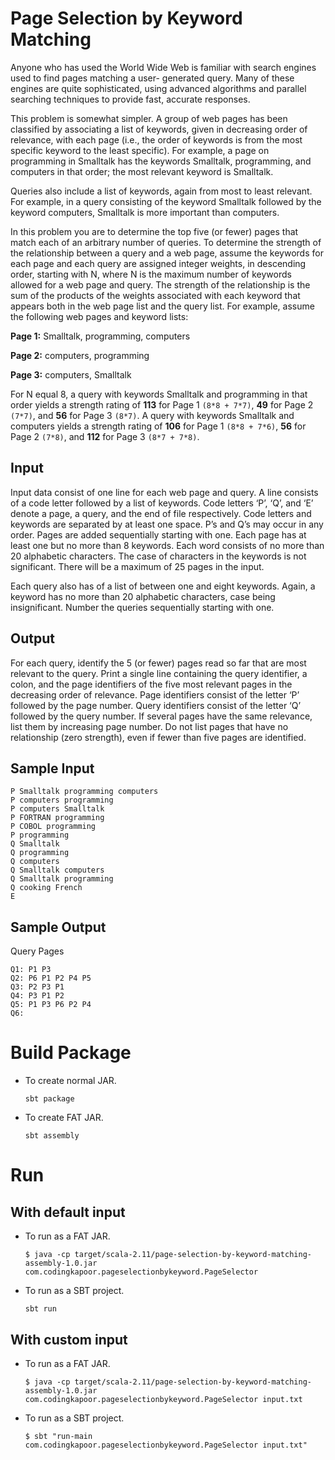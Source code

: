# Page Selection by Keyword Matching

Anyone who has used the World Wide Web is familiar with search engines used to find pages matching a user- generated query. Many of these engines are quite sophisticated, using advanced algorithms and parallel searching techniques to provide fast, accurate responses.

This problem is somewhat simpler. A group of web pages has been classified by associating a list of keywords, given in decreasing order of relevance, with each page (i.e., the order of keywords is from the most specific keyword to the least specific). For example, a page on programming in Smalltalk has the keywords Smalltalk, programming, and computers in that order; the most relevant keyword is Smalltalk.

Queries also include a list of keywords, again from most to least relevant. For example, in a query consisting of the keyword Smalltalk followed by the keyword computers, Smalltalk is more important than computers.

In this problem you are to determine the top five (or fewer) pages that match each of an arbitrary number of queries. To determine the strength of the relationship between a query and a web page, assume the keywords for each page and each query are assigned integer weights, in descending order, starting with N, where N is the maximum number of keywords allowed for a web page and query. The strength of the relationship is the sum of the products of the weights associated with each keyword that appears both in the web page list and the query list. For example, assume the following web pages and keyword lists:

**Page 1:** Smalltalk, programming, computers

**Page 2:** computers, programming

**Page 3:** computers, Smalltalk

For N equal 8, a query with keywords Smalltalk and programming in that order yields a strength rating of **113** for Page 1 `(8*8 + 7*7)`, **49** for Page 2 `(7*7)`, and **56** for Page 3 `(8*7)`. A query with keywords Smalltalk and computers yields a strength rating of **106** for Page 1 `(8*8 + 7*6)`, **56** for Page 2 `(7*8)`, and **112** for Page 3 `(8*7 + 7*8)`.

## Input
Input data consist of one line for each web page and query. A line consists of a code letter followed by a list of keywords. Code letters ‘P’, ‘Q’, and ‘E’ denote a page, a query, and the end of file respectively. Code letters and keywords are separated by at least one space. P’s and Q’s may occur in any order. Pages are added sequentially starting with one. Each page has at least one but no more than 8 keywords.
Each word consists of no more than 20 alphabetic characters. The case of characters in the keywords is not significant. There will be a maximum of 25 pages in the input.

Each query also has of a list of between one and eight keywords. Again, a keyword has no more than 20 alphabetic characters, case being insignificant. Number the queries sequentially starting with one.

## Output
For each query, identify the 5 (or fewer) pages read so far that are most relevant to the query. Print a single line containing the query identifier, a colon, and the page identifiers of the five most relevant pages in the decreasing order of relevance. Page identifiers consist of the letter ‘P’ followed by the page number. Query identifiers consist of the letter ‘Q’ followed by the query number. If several pages have
the same relevance, list them by increasing page number. Do not list pages that have no relationship (zero strength), even if fewer than five pages are identified.

## Sample Input

```
P Smalltalk programming computers
P computers programming
P computers Smalltalk
P FORTRAN programming
P COBOL programming
P programming
Q Smalltalk
Q programming
Q computers
Q Smalltalk computers
Q Smalltalk programming
Q cooking French
E
```

## Sample Output

Query Pages
```
Q1: P1 P3
Q2: P6 P1 P2 P4 P5
Q3: P2 P3 P1
Q4: P3 P1 P2
Q5: P1 P3 P6 P2 P4
Q6:
```

# Build Package
- To create normal JAR.
  ```
  sbt package
  ```
  
- To create FAT JAR.
  ```
  sbt assembly
  ```

# Run

## With default input
- To run as a FAT JAR.
  ```
  $ java -cp target/scala-2.11/page-selection-by-keyword-matching-assembly-1.0.jar com.codingkapoor.pageselectionbykeyword.PageSelector
  ```

- To run as a SBT project.
  ```
  sbt run
  ```

## With custom input
- To run as a FAT JAR.
  ```
  $ java -cp target/scala-2.11/page-selection-by-keyword-matching-assembly-1.0.jar com.codingkapoor.pageselectionbykeyword.PageSelector input.txt
  ```

- To run as a SBT project.
  ```
  $ sbt "run-main com.codingkapoor.pageselectionbykeyword.PageSelector input.txt"
  ```
